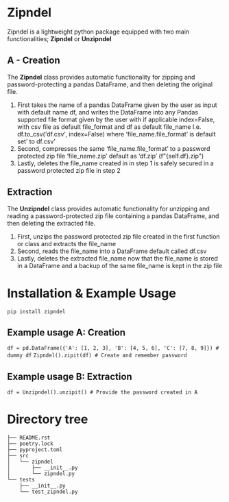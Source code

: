 # Zipndel

Zipndel is a lightweight python package equipped with two main functionalities; **Zipndel** or **Unzipndel**

## A - Creation
The **Zipndel** class provides automatic functionality for zipping and password-protecting a pandas DataFrame, and then deleting the original file.
1. First takes the name of a pandas DataFrame given by the user as input with default name df, and writes the DataFrame into any Pandas supported file format given by the user with if applicable index=False, with csv file as default file_format and df as default file_name I.e. df.to_csv('df.csv', index=False) where ‘file_name.file_format’ is default set’ to df.csv' 
2. Second, compresses the same ‘file_name.file_format’ to a password protected zip file ‘file_name.zip’ default as ‘df.zip’ (f"{self.df}.zip")
3. Lastly, deletes the file_name created in in step 1 is safely secured in a password protected zip file in step 2

## Extraction
The **Unzipndel** class provides automatic functionality for unzipping and reading a password-protected zip file containing a pandas DataFrame, and then deleting the extracted file.
1. First, unzips the password protected zip file created in the first function or class and extracts the file_name
2. Second, reads the file_name into a DataFrame default called df.csv
3. Lastly, deletes the extracted file_name now that the file_name is stored in a DataFrame and a backup of the same file_name is kept in the zip file

# Installation & Example Usage
`pip install zipndel`

## Example usage A: Creation
```df = pd.DataFrame({'A': [1, 2, 3], 'B': [4, 5, 6], 'C': [7, 8, 9]}) # dummy df```
```Zipndel().zipit(df) # Create and remember password```

## Example usage B: Extraction
```df = Unzipndel().unzipit() # Provide the password created in A``` 


# Directory tree
```
├── README.rst
├── poetry.lock
├── pyproject.toml
├── src
│   └── zipndel
│       ├── __init__.py
│       └── zipndel.py
└── tests
    ├── __init__.py
    └── test_zipndel.py
```  
